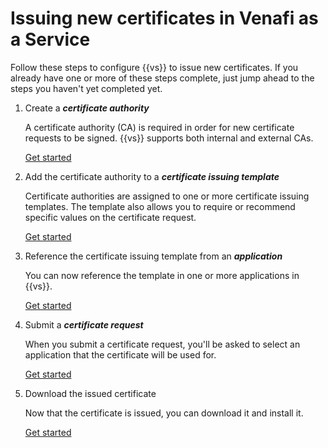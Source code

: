 # Issuing new certificates in Venafi as a Service

Follow these steps to configure {{vs}} to issue new certificates. If you already have one or more of these steps complete, just jump ahead to the steps you haven't yet completed yet.

<div markdown="1" class="step-container">

1. Create a ***certificate authority***

    A certificate authority (CA) is required in order for new certificate requests to be signed. {{vs}} supports both internal and external CAs.

    [Get started](adding-a-certificate-authority.md)

2. Add the certificate authority to a ***certificate issuing template***

    Certificate authorities are assigned to one or more certificate issuing templates. The template also allows you to require or recommend specific values on the certificate request.

    [Get started](certificate-issuing-templates.md)

3. Reference the certificate issuing template from an ***application***

    You can now reference the template in one or more applications in {{vs}}. 

    [Get started](creating-an-application.md)

4. Submit a ***certificate request***

    When you submit a certificate request, you'll be asked to select an application that the certificate will be used for. 

    [Get started](requesting-viewing-certificate.md)

5. Download the issued certificate

    Now that the certificate is issued, you can download it and install it.

    [Get started](downloading-certificates-and-keystores.md)

</div>